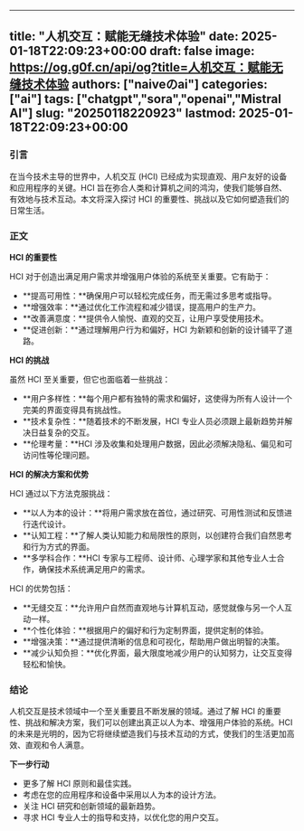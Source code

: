 
---
title: "人机交互：赋能无缝技术体验"
date: 2025-01-18T22:09:23+00:00
draft: false
image: https://og.g0f.cn/api/og?title=人机交互：赋能无缝技术体验
authors: ["naiveのai"]
categories: ["ai"]
tags: ["chatgpt","sora","openai","Mistral AI"]
slug: "20250118220923"
lastmod: 2025-01-18T22:09:23+00:00
---
### 引言

在当今技术主导的世界中，人机交互 (HCI) 已经成为实现直观、用户友好的设备和应用程序的关键。HCI 旨在弥合人类和计算机之间的鸿沟，使我们能够自然、有效地与技术互动。本文将深入探讨 HCI 的重要性、挑战以及它如何塑造我们的日常生活。

### 正文

**HCI 的重要性**

HCI 对于创造出满足用户需求并增强用户体验的系统至关重要。它有助于：

- **提高可用性：**确保用户可以轻松完成任务，而无需过多思考或指导。
- **增强效率：**通过优化工作流程和减少错误，提高用户的生产力。
- **改善满意度：**提供令人愉悦、直观的交互，让用户享受使用技术。
- **促进创新：**通过理解用户行为和偏好，HCI 为新颖和创新的设计铺平了道路。

**HCI 的挑战**

虽然 HCI 至关重要，但它也面临着一些挑战：

- **用户多样性：**每个用户都有独特的需求和偏好，这使得为所有人设计一个完美的界面变得具有挑战性。
- **技术复杂性：**随着技术的不断发展，HCI 专业人员必须跟上最新趋势并解决日益复杂的交互。
- **伦理考量：**HCI 涉及收集和处理用户数据，因此必须解决隐私、偏见和可访问性等伦理问题。

**HCI 的解决方案和优势**

HCI 通过以下方法克服挑战：

- **以人为本的设计：**将用户需求放在首位，通过研究、可用性测试和反馈进行迭代设计。
- **认知工程：**了解人类认知能力和局限性的原则，以创建符合我们自然思考和行为方式的界面。
- **多学科合作：**HCI 专家与工程师、设计师、心理学家和其他专业人士合作，确保技术系统满足用户的需求。

HCI 的优势包括：

- **无缝交互：**允许用户自然而直观地与计算机互动，感觉就像与另一个人互动一样。
- **个性化体验：**根据用户的偏好和行为定制界面，提供定制的体验。
- **增强决策：**通过提供清晰的信息和可视化，帮助用户做出明智的决策。
- **减少认知负担：**优化界面，最大限度地减少用户的认知努力，让交互变得轻松和愉快。

### 结论

人机交互是技术领域中一个至关重要且不断发展的领域。通过了解 HCI 的重要性、挑战和解决方案，我们可以创建出真正以人为本、增强用户体验的系统。HCI 的未来是光明的，因为它将继续塑造我们与技术互动的方式，使我们的生活更加高效、直观和令人满意。

**下一步行动**

* 更多了解 HCI 原则和最佳实践。
* 考虑在您的应用程序和设备中采用以人为本的设计方法。
* 关注 HCI 研究和创新领域的最新趋势。
* 寻求 HCI 专业人士的指导和支持，以优化您的用户交互。